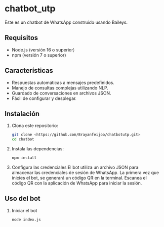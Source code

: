 # chatbot_utp
Este es un chatbot de WhatsApp construido usando Baileys.

## Requisitos

- Node.js (versión 16 o superior)
- npm (versión 7 o superior)

## Características

- Respuestas automáticas a mensajes predefinidos.
- Manejo de consultas complejas utilizando NLP.
- Guardado de conversaciones en archivos JSON.
- Fácil de configurar y desplegar.

## Instalación

1. Clona este repositorio:

   ```bash
   git clone <https://github.com/Brayanfeijoo/chatbotutp.git>
   cd chatbot

2. Instala las dependencias:
      ```bash
   npm install
3. Configura las credenciales
   El bot utiliza un archivo JSON para almacenar las credenciales de sesión de WhatsApp. La primera vez que inicies el bot, se generará un código QR en la terminal. Escanea el código QR con la aplicación de WhatsApp para iniciar la sesión.
## Uso del bot
1. Iniciar el bot
   ```bash
   node index.js
   
